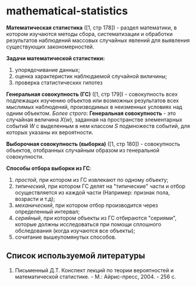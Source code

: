 # mathematical-statistics

**Математическая статистика** ([1, стр 178]) - раздел математики, в котором изучаются методы сбора, систематизации и обработки результатов наблюдений массовых случайных явлений для выявления существующих закономерностей.

**Задачи математической статистики:**
1. упорядочивание данных;
2. оценка характеристик наблюдаемой случайной виличины;
3. проверка статистических гипотез

**Генеральная совокупность (ГС)** ([1, стр 179]) - совокупность всех подлежащих изучению объектов или возможных результатов всех мыслимых наблюдений, производимых в неизменных условиях над одним объектом. *Более строго*: **Генеральная совокупность** - это случайная величина *X*(*w*), заданная на пространстве элементарных событий *W* с выделенным в нем классом *S* подмножеств событий, для которых указаны их вероятности.

**Выборочная совокупность (выборка)** ([1, стр 180]) - совокупность объектов, отобранных случайным образом из генеральной совокупности.

**Способы отбора выборки из ГС**:
1. *простой*, при котором из ГС извлекают по одному объекту;
2. *типический*, при котором ГС делят на "типические" части и отбор осуществляется из каждой части (Например: признак пола, возрасти и т.д);
3. *механический*, при котором отбор производится через определенный интервал;
4. *серийный*, при котором объекты из ГС отбираются "сериями", которые должны исследоваться при помощи сплошного обследования (когда изучаются все объекты);
5. сочитание вышеупомянутых способов.

## Список используемой литературы
1. Письменный Д.Т. Конспект лекций по теории вероятностей и математической статистике. - М.: Айрис-пресс, 2004. - 256 с.
